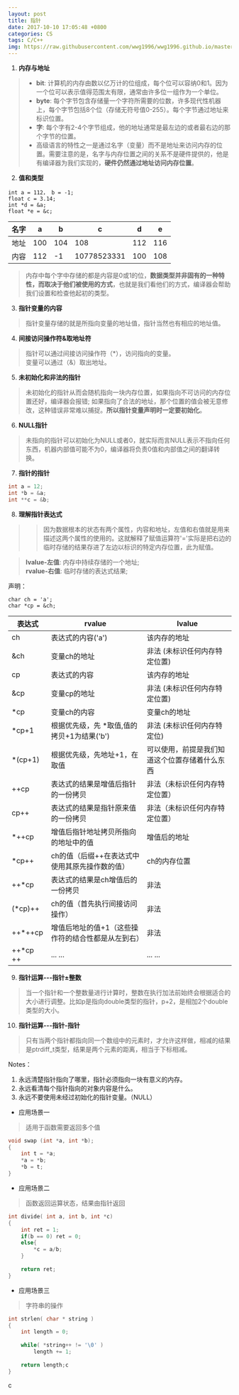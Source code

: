```yaml
---
layout: post
title: 指针
date: 2017-10-10 17:05:48 +0800
categories: CS
tags: C/C++ 
img: https://raw.githubusercontent.com/wwg1996/wwg1996.github.io/master/images/c.jpg
---
```



1. **内存与地址**

> * **bit**: 计算机的内存由数以亿万计的位组成，每个位可以容纳0和1。因为一个位可以表示值得范围太有限，通常由许多位一组作为一个单位。
> * **byte**: 每个字节包含存储量一个字符所需要的位数，许多现代性机器上，每个字节包括8个位（存储无符号值0-255）。每个字节通过地址来标识位置。
> * **字**: 每个字有2-4个字节组成，他的地址通常是最左边的或者最右边的那个字节的位置。
> * 高级语言的特性之一是通过名字（变量）而不是地址来访问内存的位置。需要注意的是，名字与内存位置之间的关系不是硬件提供的，他是有编译器为我们实现的，**硬件仍然通过地址访问内存位置**。

2. **值和类型**

```
int a = 112， b = -1;
float c = 3.14;
int *d = &a;
float *e = &c;
```

| 名字   | a    | b    | c           | d    | e    |
| ---- | ---- | ---- | ----------- | ---- | ---- |
| 地址   | 100  | 104  | 108         | 112  | 116  |
| 内容   | 112  | -1   | 10778523331 | 100  | 108  |

> 内存中每个字中存储的都是内容是0或1的位，**数据类型并非固有的一种特性，而取决于他们被使用的方式**，也就是我们看他们的方式，编译器会帮助我们设置和检查他起初的类型。

3. **指针变量的内容**
> 指针变量存储的就是所指向变量的地址值，指针当然也有相应的地址值。

4. **间接访问操作符&取地址符**
> 指针可以通过间接访问操作符（*），访问指向的变量。\
> 变量可以通过（&）取出地址。

5. **未初始化和非法的指针**
> 未初始化的指针从而会随机指向一块内存位置，如果指向不可访问的内存位置还好，编译器会报错; 如果指向了合法的地址，那个位置的值会被无意修改，这种错误非常难以捕捉。**所以指针变量声明时一定要初始化**。

6. **NULL指针**
> 未指向的指针可以初始化为NULL或者0，就实际而言NULL表示不指向任何东西，机器内部值可能不为0，编译器将负责0值和内部值之间的翻译转换。

7. **指针的指针**
```c
int a = 12;
int *b = &a;
int **c = &b;
```
8. **理解指针表达式**
>> 因为数据根本的状态有两个属性，内容和地址，左值和右值就是用来描述这两个属性的使用的。这就解释了赋值运算符'='实际是把右边的临时存储的结果存进了左边以标识的特定内存位置，此为赋值。

> **lvalue-左值**: 内存中持续存储的一个地址;\
> **rvalue-右值**: 临时存储的表达式结果;

声明：

```
char ch = 'a';
char *cp = &ch;
```

| 表达式      | rvalue                     | lvalue                  |
| -------- | -------------------------- | ----------------------- |
| ch       | 表达式的内容('a')                | 该内存的地址                  |
| &ch      | 变量ch的地址                    | 非法 (未标识任何内存特定位置)        |
| cp       | 表达式的内容                     | 该内存的地址                  |
| &cp      | 变量cp的地址                    | 非法 (未标识任何内存特定位置)        |
| *cp      | 变量ch的内容                    | 变量ch的地址                 |
| *cp+1    | 根据优先级，先 *取值,值的拷贝+1为结果('b') | 非法 (未标识任何内存特定位)         |
| *(cp+1)  | 根据优先级，先地址+1，在取值            | 可以使用，前提是我们知道这个位置存储着什么东西 |
| ++cp     | 表达式的结果是增值后指针的一份拷贝          | 非法（未标识任何内存特定位置）         |
| cp++     | 表达式的结果是指针原来值的一份拷贝          | 非法（未标识任何内存特定位置）         |
| *++cp    | 增值后指针地址拷贝所指向的地址中的值         | 增值后的地址                  |
| *cp++    | ch的值（后缀++在表达式中使用其原先操作数的值）  | ch的内存位置                 |
| ++*cp    | 表达式的结果是ch增值后的一份拷贝          | 非法                      |
| (*cp)++  | ch的值（首先执行间接访问操作）           | 非法                      |
| ++*++cp  | 增值后地址的值+1（这些操作符的结合性都是从左到右） | 非法                      |
| ++*cp ++ | ... ...                    | ... ...                 |

9. **指针运算---指针±整数**
> 当一个指针和一个整数量进行计算时，整数在执行加法前始终会根据适合的大小进行调整。比如p是指向double类型的指针，p+2，是相加2个double类型的大小。

10. **指针运算---指针-指针**
> 只有当两个指针都指向同一个数组中的元素时，才允许这样做，相减的结果是ptrdiff_t类型，结果是两个元素的距离，相当于下标相减。

Notes：
1. 永远清楚指针指向了哪里，指针必须指向一块有意义的内存。
2. 永远看清每个指针指向的对象内容是什么。
3. 永远不要使用未经过初始化的指针变量。（NULL）

* 应用场景一
> 适用于函数需要返回多个值

```c
void swap (int *a, int *b);
{
    int t = *a;
    *a = *b;
    *b = t;
}
```
* 应用场景二
> 函数返回运算状态，结果由指针返回

```c
int divide( int a, int b, int *c)
{
    int ret = 1;
    if(b == 0) ret = 0;
    else{
        *c = a/b;
    }
    
    return ret;
}
```
* 应用场景三
> 字符串的操作

```c
int strlen( char * string )
{
    int length = 0;
    
    while( *string++ != '\0' )
        length += 1;
        
    return length;c
}
```

c
